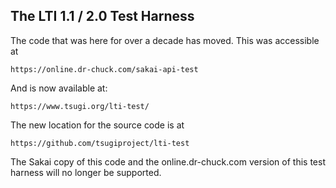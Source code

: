 The LTI 1.1 / 2.0 Test Harness
------------------------------

The code that was here for over a decade has moved.   This was accessible at 

    https://online.dr-chuck.com/sakai-api-test

And is now available at:

    https://www.tsugi.org/lti-test/

The new location for the source code is at

    https://github.com/tsugiproject/lti-test

The Sakai copy of this code and the online.dr-chuck.com version of this test harness
will no longer be supported.

